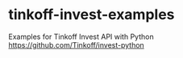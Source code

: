 # tinkoff-invest-examples
Examples for Tinkoff Invest API with Python https://github.com/Tinkoff/invest-python
